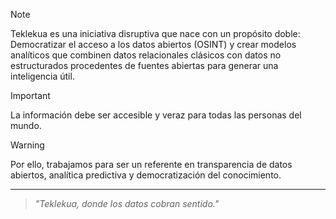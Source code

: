 > [!NOTE]  
> Teklekua es una iniciativa disruptiva que nace con un propósito doble:  
> Democratizar el acceso a los datos abiertos (OSINT) y crear modelos analíticos que combinen datos relacionales clásicos con datos no estructurados procedentes de fuentes abiertas para generar una inteligencia útil.

> [!IMPORTANT]  
> La información debe ser accesible y veraz para todas las personas del mundo.

> [!WARNING]  
> Por ello, trabajamos para ser un referente en transparencia de datos abiertos, analítica predictiva y democratización del conocimiento.

---

> *"Teklekua, donde los datos cobran sentido."*
